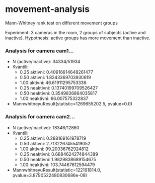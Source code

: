 # movement-analysis
Mann-Whitney rank test on different movement groups

Experiment: 3 cameras in the room, 2 groups of subjects (active and inactive).
Hypothesis: active groups has more movement than inactive.

### Analysis for camera cam1...
* N (active/inactive): 34334/51934
* Kvantili:
   * 0.25 aktivni: 0.40916914648261477
   * 0.50 aktivni: 1.8243369703930619
   * 1.00 aktivni: 46.61911295753336
   * 0.25 neaktivni: 0.13740199709526427
   * 0.50 neaktivni: 0.3549836864035817
   * 1.00 neaktivni: 66.007575322837
* MannwhitneyuResult(statistic=1269655202.5, pvalue=0.0)

### Analysis for camera cam2...
* N (active/inactive): 18346/12860
* Kvantili:
   * 0.25 aktivni: 0.288169161978719
   * 0.50 aktivni: 2.7132267455419052
   * 1.00 aktivni: 99.20036762924812
   * 0.25 neaktivni: 0.6884624274844389
   * 0.50 neaktivni: 1.9829838689154675
   * 1.00 neaktivni: 103.74467612594479
* MannwhitneyuResult(statistic=122161814.0, pvalue=3.8790522480830686e-08)
